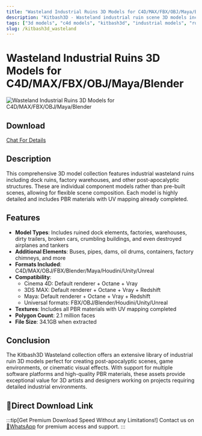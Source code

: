 ```yaml
---
title: "Wasteland Industrial Ruins 3D Models for C4D/MAX/FBX/OBJ/Maya/Blender"
description: "Kitbash3D - Wasteland industrial ruin scene 3D models including factories, warehouses, and dock ruins"
tags: ["3d models", "c4d models", "kitbash3d", "industrial models", "ruin models", "factory models", "warehouse models", "CG assets", "3D software", "design tools"]
slug: /kitbash3d_wasteland
---
```

<!--Above is frontmatter Part-generate depend on content meet Google Seo, you need to balance automation efficiency with Google’s core ranking factors—especially E-E-A-T (Experience, Expertise, Authoritativeness, Trustworthiness), -->

<!--First Part-This is Title -->
# Wasteland Industrial Ruins 3D Models for C4D/MAX/FBX/OBJ/Maya/Blender

<!--Second Part-This is First Banner -->
![Wasteland Industrial Ruins 3D Models for C4D/MAX/FBX/OBJ/Maya/Blender](https://www.gfxcamp.com/wp-content/uploads/2020/01/Kitbash3D-Wasteland.jpg)

## Download
[Chat For Details](https://wa.me/8613237610083)

## Description

This comprehensive 3D model collection features industrial wasteland ruins including dock ruins, factory warehouses, and other post-apocalyptic structures. These are individual component models rather than pre-built scenes, allowing for flexible scene composition. Each model is highly detailed and includes PBR materials with UV mapping already completed.

## Features

- **Model Types**: Includes ruined dock elements, factories, warehouses, dirty trailers, broken cars, crumbling buildings, and even destroyed airplanes and tankers
- **Additional Elements**: Buses, pipes, dams, oil drums, containers, factory chimneys, and more
- **Formats Included**: C4D/MAX/OBJ/FBX/Blender/Maya/Houdini/Unity/Unreal
- **Compatibility**:
  - Cinema 4D: Default renderer + Octane + Vray
  - 3DS MAX: Default renderer + Octane + Vray + Redshift
  - Maya: Default renderer + Octane + Vray + Redshift
  - Universal formats: FBX/OBJ/Blender/Houdini/Unity/Unreal
- **Textures**: Includes all PBR materials with UV mapping completed
- **Polygon Count**: 2.1 million faces
- **File Size**: 34.1GB when extracted

## Conclusion

The Kitbash3D Wasteland collection offers an extensive library of industrial ruin 3D models perfect for creating post-apocalyptic scenes, game environments, or cinematic visual effects. With support for multiple software platforms and high-quality PBR materials, these assets provide exceptional value for 3D artists and designers working on projects requiring detailed industrial environments.

## 🚀Direct Download Link
:::tip[Get Premium Download Speed Without any Limitations!]
Contact us on [💬WhatsApp](https://wa.me/+8613237610083) for premium  access and support.
:::